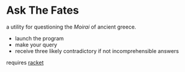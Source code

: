 # Ask The Fates

a utility for questioning the *Moirai* of ancient greece.

 - launch the program
 - make your query
 - receive three likely contradictory if not incomprehensible answers

requires [racket](racket-lang.org)
